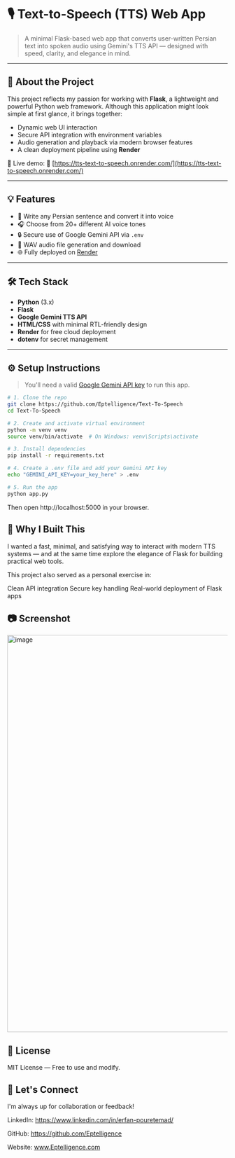 # 🎙️ Text-to-Speech (TTS) Web App

> A minimal Flask-based web app that converts user-written Persian text into spoken audio using Gemini's TTS API — designed with speed, clarity, and elegance in mind.

---

## 🌟 About the Project

This project reflects my passion for working with **Flask**, a lightweight and powerful Python web framework.
Although this application might look simple at first glance, it brings together:

- Dynamic web UI interaction
- Secure API integration with environment variables
- Audio generation and playback via modern browser features
- A clean deployment pipeline using **Render**

🚀 Live demo:
🔗 [https://tts-text-to-speech.onrender.com/](https://tts-text-to-speech.onrender.com/)

---

## 💡 Features

- 📝 Write any Persian sentence and convert it into voice
- 🎧 Choose from 20+ different AI voice tones
- 🔒 Secure use of Google Gemini API via `.env`
- 📁 WAV audio file generation and download
- 🌐 Fully deployed on [Render](https://render.com/)

---

## 🛠️ Tech Stack

- **Python** (3.x)
- **Flask**
- **Google Gemini TTS API**
- **HTML/CSS** with minimal RTL-friendly design
- **Render** for free cloud deployment
- **dotenv** for secret management

---

## ⚙️ Setup Instructions

> You'll need a valid [Google Gemini API key](https://makersuite.google.com/app) to run this app.

```bash
# 1. Clone the repo
git clone https://github.com/Eptelligence/Text-To-Speech
cd Text-To-Speech

# 2. Create and activate virtual environment
python -m venv venv
source venv/bin/activate  # On Windows: venv\Scripts\activate

# 3. Install dependencies
pip install -r requirements.txt

# 4. Create a .env file and add your Gemini API key
echo "GEMINI_API_KEY=your_key_here" > .env

# 5. Run the app
python app.py
```
Then open http://localhost:5000 in your browser.


 ## 📌 Why I Built This
 
I wanted a fast, minimal, and satisfying way to interact with modern TTS systems —
and at the same time explore the elegance of Flask for building practical web tools.

This project also served as a personal exercise in:

Clean API integration
Secure key handling
Real-world deployment of Flask apps


## 📷 Screenshot
<img width="1919" height="907" alt="image" src="https://github.com/user-attachments/assets/95a75c3b-b779-4b0b-9448-4156970f03a4" />


## 📄 License
MIT License — Free to use and modify.


## 🤝 Let's Connect
I'm always up for collaboration or feedback!

LinkedIn: https://www.linkedin.com/in/erfan-pouretemad/

GitHub: https://github.com/Eptelligence

Website: www.Eptelligence.com
